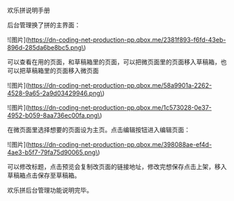欢乐拼说明手册

后台管理换了拼的主界面：

 



 !\[图片\]\(https://dn-coding-net-production-pp.qbox.me/2381f893-f6fd-43eb-896d-285da6be8bc5.png\) 





可以查看在用的页面，和草稿箱里的页面，可以把微页面里的页面移入草稿箱，也可以把草稿箱里的页面移入微页面

 

 

 

 !\[图片\]\(https://dn-coding-net-production-pp.qbox.me/58a9901a-2262-4528-9a65-2a9d03429946.png\) 







 !\[图片\]\(https://dn-coding-net-production-pp.qbox.me/1c573028-0e37-4952-b059-8aa736ec00fa.png\) 





在微页面里选择想要的页面设为主页。点击编辑按钮进入编辑页面：

 



 !\[图片\]\(https://dn-coding-net-production-pp.qbox.me/398088ae-ef4d-4ae3-b5f7-79fa75d90065.png\) 





可以修改标题，点击预览会复制改页面的链接地址，修改完想保存点击上架，移入草稿箱点击保存至草稿箱。

欢乐拼后台管理功能说明完毕。

